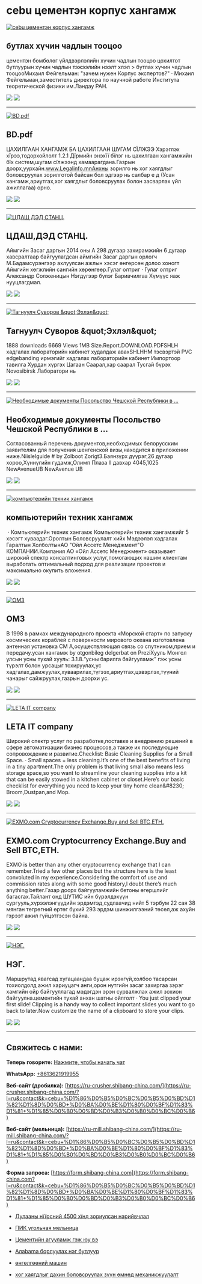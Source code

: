 # cebu цементэн корпус хангамж

<a href="https://swt.shibang-china.com/?l=ru&img&k=cebu+%D1%86%D0%B5%D0%BC%D0%B5%D0%BD%D1%82%D1%8D%D0%BD+%D0%BA%D0%BE%D1%80%D0%BF%D1%83%D1%81+%D1%85%D0%B0%D0%BD%D0%B3%D0%B0%D0%BC%D0%B6" target="_blank">![cebu цементэн корпус хангамж](http://static.shibang-china.com/all-800x300/486.jpg)</a>

## бутлах хүчин чадлын тооцоо
цементэн бөмбөлөг үйлдвэрлэлийн хүчин чадлын тооцоо цохилтот бутлуурын хүчин чадлын тэжээлийн нээлт хлэл &gt; бутлах хүчин чадлын тооцооМихаил Фейгельман: &quot;зачем нужен Корпус экспертов?&quot;&nbsp;&#0183;&#32;Михаил Фейгельман,заместитель директора по научной работе Института теоретической физики им.Ландау РАН.


<a href="https://whatsapp.shibangsoft.com/WhatsApp.php" target="_blank" title="WhatsApp">![](http://static.shibang-china.com/icon/whatsapp.png)</a> <a href="https://swt.shibang-china.com/?l=ru&icon&k=cebu+%D1%86%D0%B5%D0%BC%D0%B5%D0%BD%D1%82%D1%8D%D0%BD+%D0%BA%D0%BE%D1%80%D0%BF%D1%83%D1%81+%D1%85%D0%B0%D0%BD%D0%B3%D0%B0%D0%BC%D0%B6" target="_blank">![](http://static.shibang-china.com/icon/chat-ru.png)</a>

---

<a href="https://swt.shibang-china.com/?l=ru&img&k=cebu+%D1%86%D0%B5%D0%BC%D0%B5%D0%BD%D1%82%D1%8D%D0%BD+%D0%BA%D0%BE%D1%80%D0%BF%D1%83%D1%81+%D1%85%D0%B0%D0%BD%D0%B3%D0%B0%D0%BC%D0%B6" target="_blank">![BD.pdf](http://static.shibang-china.com/all-800x300/1504.jpg)</a>

## BD.pdf
ЦАХИЛГААН ХАНГАМЖ БА ЦАХИЛГААН ШУГАМ СЇЛЖЭЭ Хэрэглэх хїрээ,тодорхойлолт 1.2.1 Дїрмийн энэхїї бїлэг нь цахилгаан хангамжийн бїх систем,шугам сїлжээнд хамаарагдана.Газрын доорх,уурхайн.www.Legalinfo.mnАнхны зорилго нь хог хаягдлыг боловсруулах зорилготой байсан бол эдгээр нь салбар e д (Усан хангамж,ариутгах,хог хаягдлыг боловсруулах болон засварлах үйл ажиллагаа) орно.


<a href="https://whatsapp.shibangsoft.com/WhatsApp.php" target="_blank" title="WhatsApp">![](http://static.shibang-china.com/icon/whatsapp.png)</a> <a href="https://swt.shibang-china.com/?l=ru&icon&k=cebu+%D1%86%D0%B5%D0%BC%D0%B5%D0%BD%D1%82%D1%8D%D0%BD+%D0%BA%D0%BE%D1%80%D0%BF%D1%83%D1%81+%D1%85%D0%B0%D0%BD%D0%B3%D0%B0%D0%BC%D0%B6" target="_blank">![](http://static.shibang-china.com/icon/chat-ru.png)</a>

---

<a href="https://swt.shibang-china.com/?l=ru&img&k=cebu+%D1%86%D0%B5%D0%BC%D0%B5%D0%BD%D1%82%D1%8D%D0%BD+%D0%BA%D0%BE%D1%80%D0%BF%D1%83%D1%81+%D1%85%D0%B0%D0%BD%D0%B3%D0%B0%D0%BC%D0%B6" target="_blank">![ЦДАШ,ДЭД СТАНЦ.](http://static.shibang-china.com/all-800x300/167.jpg)</a>

## ЦДАШ,ДЭД СТАНЦ.
Аймгийн Засаг даргын 2014 оны А 298 дугаар захирамжийн 6 дугаар хавсралтаар байгуулагдсан аймгийн Засаг даргын орлогч М.Бадамсүрэнгээр ахлуулсан ажлын хэсэг өнгөрсөн долоо хоногт Аймгийн хөгжлийн сангийн хөрөнгөөр.Гулаг олтриг&nbsp;&#0183;&#32;Гулаг олтриг Александр Солженицын Нэгдүгээр бүлэг Баривчилгаа Хүмүүс яаж нууцлагдмал.


<a href="https://whatsapp.shibangsoft.com/WhatsApp.php" target="_blank" title="WhatsApp">![](http://static.shibang-china.com/icon/whatsapp.png)</a> <a href="https://swt.shibang-china.com/?l=ru&icon&k=cebu+%D1%86%D0%B5%D0%BC%D0%B5%D0%BD%D1%82%D1%8D%D0%BD+%D0%BA%D0%BE%D1%80%D0%BF%D1%83%D1%81+%D1%85%D0%B0%D0%BD%D0%B3%D0%B0%D0%BC%D0%B6" target="_blank">![](http://static.shibang-china.com/icon/chat-ru.png)</a>

---

<a href="https://swt.shibang-china.com/?l=ru&img&k=cebu+%D1%86%D0%B5%D0%BC%D0%B5%D0%BD%D1%82%D1%8D%D0%BD+%D0%BA%D0%BE%D1%80%D0%BF%D1%83%D1%81+%D1%85%D0%B0%D0%BD%D0%B3%D0%B0%D0%BC%D0%B6" target="_blank">![Тагнуулч Суворов &amp;quot;Эхлэл&amp;quot;](http://static.shibang-china.com/all-800x300/932.jpg)</a>

## Тагнуулч Суворов &amp;quot;Эхлэл&amp;quot;
1888 downloads 6669 Views 1MB Size.Report.DOWNLOAD.PDFSHLH хадгалах лабораторийн кабинет худалдаж авахSHLHHM тэсвэртэй PVC edgebanding ирмэгийг хадгалах лабораторийн кабинет Импортоор тавилга Хурдан хүргэх Цагаан Саарал,хар саарал Тусгай бүрэх Novosibirsk Лаборатори нь


<a href="https://whatsapp.shibangsoft.com/WhatsApp.php" target="_blank" title="WhatsApp">![](http://static.shibang-china.com/icon/whatsapp.png)</a> <a href="https://swt.shibang-china.com/?l=ru&icon&k=cebu+%D1%86%D0%B5%D0%BC%D0%B5%D0%BD%D1%82%D1%8D%D0%BD+%D0%BA%D0%BE%D1%80%D0%BF%D1%83%D1%81+%D1%85%D0%B0%D0%BD%D0%B3%D0%B0%D0%BC%D0%B6" target="_blank">![](http://static.shibang-china.com/icon/chat-ru.png)</a>

---

<a href="https://swt.shibang-china.com/?l=ru&img&k=cebu+%D1%86%D0%B5%D0%BC%D0%B5%D0%BD%D1%82%D1%8D%D0%BD+%D0%BA%D0%BE%D1%80%D0%BF%D1%83%D1%81+%D1%85%D0%B0%D0%BD%D0%B3%D0%B0%D0%BC%D0%B6" target="_blank">![Необходимые документы Посольство Чешской Республики в …](http://static.shibang-china.com/all-800x300/938.jpg)</a>

## Необходимые документы Посольство Чешской Республики в …
Согласованный перечень документов,необходимых белорусским заявителям для получения шенгенской визы,находится в приложении ниже.Niislelguide # by Zolboot Zorigt3.Баянзүрх дүүрэг,26 дугаар хороо,Хүннүгийн гудамж,Олимп Плаза II давхар 4045,1025 NewAvenueUB NewAvenue UB


<a href="https://whatsapp.shibangsoft.com/WhatsApp.php" target="_blank" title="WhatsApp">![](http://static.shibang-china.com/icon/whatsapp.png)</a> <a href="https://swt.shibang-china.com/?l=ru&icon&k=cebu+%D1%86%D0%B5%D0%BC%D0%B5%D0%BD%D1%82%D1%8D%D0%BD+%D0%BA%D0%BE%D1%80%D0%BF%D1%83%D1%81+%D1%85%D0%B0%D0%BD%D0%B3%D0%B0%D0%BC%D0%B6" target="_blank">![](http://static.shibang-china.com/icon/chat-ru.png)</a>

---

<a href="https://swt.shibang-china.com/?l=ru&img&k=cebu+%D1%86%D0%B5%D0%BC%D0%B5%D0%BD%D1%82%D1%8D%D0%BD+%D0%BA%D0%BE%D1%80%D0%BF%D1%83%D1%81+%D1%85%D0%B0%D0%BD%D0%B3%D0%B0%D0%BC%D0%B6" target="_blank">![компьютерийн техник хангамж](http://static.shibang-china.com/all-800x300/1238.jpg)</a>

## компьютерийн техник хангамж
&nbsp;&#0183;&#32;Компьютерийн техник хангамж Компьютерийн техник хангамжийг 5 хэсэгт хуваадаг.Оролтын Боловсруулалт хийх Мэдээлэл хадгалах Гаралтын ХолболтынАО &quot;Ойл Ассетс Менеджмент&quot;О КОМПАНИИ.Компания АО &#171;Ойл Ассетс Менеджмент&#187; оказывает широкий спектр консалтинговых услуг,помогающих нашим клиентам выработать оптимальный подход для реализации проектов и максимально окупить вложения.


<a href="https://whatsapp.shibangsoft.com/WhatsApp.php" target="_blank" title="WhatsApp">![](http://static.shibang-china.com/icon/whatsapp.png)</a> <a href="https://swt.shibang-china.com/?l=ru&icon&k=cebu+%D1%86%D0%B5%D0%BC%D0%B5%D0%BD%D1%82%D1%8D%D0%BD+%D0%BA%D0%BE%D1%80%D0%BF%D1%83%D1%81+%D1%85%D0%B0%D0%BD%D0%B3%D0%B0%D0%BC%D0%B6" target="_blank">![](http://static.shibang-china.com/icon/chat-ru.png)</a>

---

<a href="https://swt.shibang-china.com/?l=ru&img&k=cebu+%D1%86%D0%B5%D0%BC%D0%B5%D0%BD%D1%82%D1%8D%D0%BD+%D0%BA%D0%BE%D1%80%D0%BF%D1%83%D1%81+%D1%85%D0%B0%D0%BD%D0%B3%D0%B0%D0%BC%D0%B6" target="_blank">![ОМЗ](http://static.shibang-china.com/all-800x300/815.jpg)</a>

## ОМЗ
В 1998 в рамках международного проекта &#171;Морской старт&#187; по запуску космических кораблей с поверхности мирового океана изготовлена антенная установка СМ А,осуществляющая связь со спутником,прием и передачу.усан хангамж by otgonbileg delgerbat on PreziХууль Монгол улсын усны тухай хууль: 3.1.8.“усны барилга байгууламж” гэж усны түрэлт болон урсацыг тохируулах,ус хадгалах,дамжуулах,хуваарилах,түгээх,ариутгах,цэвэрлэх,түүний чанарыг сайжруулах,газрын доорхи ус.


<a href="https://whatsapp.shibangsoft.com/WhatsApp.php" target="_blank" title="WhatsApp">![](http://static.shibang-china.com/icon/whatsapp.png)</a> <a href="https://swt.shibang-china.com/?l=ru&icon&k=cebu+%D1%86%D0%B5%D0%BC%D0%B5%D0%BD%D1%82%D1%8D%D0%BD+%D0%BA%D0%BE%D1%80%D0%BF%D1%83%D1%81+%D1%85%D0%B0%D0%BD%D0%B3%D0%B0%D0%BC%D0%B6" target="_blank">![](http://static.shibang-china.com/icon/chat-ru.png)</a>

---

<a href="https://swt.shibang-china.com/?l=ru&img&k=cebu+%D1%86%D0%B5%D0%BC%D0%B5%D0%BD%D1%82%D1%8D%D0%BD+%D0%BA%D0%BE%D1%80%D0%BF%D1%83%D1%81+%D1%85%D0%B0%D0%BD%D0%B3%D0%B0%D0%BC%D0%B6" target="_blank">![LETA IT company](http://static.shibang-china.com/all-800x300/290.jpg)</a>

## LETA IT company
Широкий спектр услуг по разработке,поставке и внедрению решений в сфере автоматизации бизнес процессов,а также их последующие сопровождение и развитие.Checklist: Basic Cleaning Supplies for a Small Space.&nbsp;&#0183;&#32;Small spaces = less cleaning.It’s one of the best benefits of living in a tiny apartment.The only problem is that living small also means less storage space,so you want to streamline your cleaning supplies into a kit that can be easily stowed in a kitchen cabinet or closet.Here’s our basic checklist for everything you need to keep your tiny home clean&amp;#8230; Broom,Dustpan,and Mop.


<a href="https://whatsapp.shibangsoft.com/WhatsApp.php" target="_blank" title="WhatsApp">![](http://static.shibang-china.com/icon/whatsapp.png)</a> <a href="https://swt.shibang-china.com/?l=ru&icon&k=cebu+%D1%86%D0%B5%D0%BC%D0%B5%D0%BD%D1%82%D1%8D%D0%BD+%D0%BA%D0%BE%D1%80%D0%BF%D1%83%D1%81+%D1%85%D0%B0%D0%BD%D0%B3%D0%B0%D0%BC%D0%B6" target="_blank">![](http://static.shibang-china.com/icon/chat-ru.png)</a>

---

<a href="https://swt.shibang-china.com/?l=ru&img&k=cebu+%D1%86%D0%B5%D0%BC%D0%B5%D0%BD%D1%82%D1%8D%D0%BD+%D0%BA%D0%BE%D1%80%D0%BF%D1%83%D1%81+%D1%85%D0%B0%D0%BD%D0%B3%D0%B0%D0%BC%D0%B6" target="_blank">![EXMO.com Cryptocurrency Exchange.Buy and Sell BTC,ETH.](http://static.shibang-china.com/all-800x300/448.jpg)</a>

## EXMO.com Cryptocurrency Exchange.Buy and Sell BTC,ETH.
EXMO is better than any other cryptocurrency exchange that I can remember.Tried a few other places but the structure here is the least convoluted in my experience.Considering the comfort of use and commission rates along with some good history,I doubt there’s much anything better.Газар доорх байгууламжийн бетоны өгөршлийг багасгах.Тайлант онд ШУТИС ийн бүрэлдэхүүн сургууль,хүрээлэнгүүдийн эрдэмтэд,судлаачид нийт 5 тэрбум 22 сая 38 мянган төгрөгний өртөг бүхий 293 эрдэм шинжилгээний төсөл,аж ахуйн гэрээт ажил гүйцэтгэсэн байна.


<a href="https://whatsapp.shibangsoft.com/WhatsApp.php" target="_blank" title="WhatsApp">![](http://static.shibang-china.com/icon/whatsapp.png)</a> <a href="https://swt.shibang-china.com/?l=ru&icon&k=cebu+%D1%86%D0%B5%D0%BC%D0%B5%D0%BD%D1%82%D1%8D%D0%BD+%D0%BA%D0%BE%D1%80%D0%BF%D1%83%D1%81+%D1%85%D0%B0%D0%BD%D0%B3%D0%B0%D0%BC%D0%B6" target="_blank">![](http://static.shibang-china.com/icon/chat-ru.png)</a>

---

<a href="https://swt.shibang-china.com/?l=ru&img&k=cebu+%D1%86%D0%B5%D0%BC%D0%B5%D0%BD%D1%82%D1%8D%D0%BD+%D0%BA%D0%BE%D1%80%D0%BF%D1%83%D1%81+%D1%85%D0%B0%D0%BD%D0%B3%D0%B0%D0%BC%D0%B6" target="_blank">![НЭГ.](http://static.shibang-china.com/all-800x300/482.jpg)</a>

## НЭГ.
Маршрутад явагсад хугацаандаа буцаж ирэхгүй,холбоо тасарсан тохиолдолд ажил хариуцагч анги,орон нутгийн засаг захиргаа зэрэг хамгийн ойр байгууллагад мэдэгдэн эрэн сурвалжлах ажил зохион байгуулна.цементийн тухай анхан шатны ойлголт&nbsp;&#0183;&#32;You just clipped your first slide! Clipping is a handy way to collect important slides you want to go back to later.Now customize the name of a clipboard to store your clips.


<a href="https://whatsapp.shibangsoft.com/WhatsApp.php" target="_blank" title="WhatsApp">![](http://static.shibang-china.com/icon/whatsapp.png)</a> <a href="https://swt.shibang-china.com/?l=ru&icon&k=cebu+%D1%86%D0%B5%D0%BC%D0%B5%D0%BD%D1%82%D1%8D%D0%BD+%D0%BA%D0%BE%D1%80%D0%BF%D1%83%D1%81+%D1%85%D0%B0%D0%BD%D0%B3%D0%B0%D0%BC%D0%B6" target="_blank">![](http://static.shibang-china.com/icon/chat-ru.png)</a>

---
## Свяжитесь с нами:

**Теперь говорите:** [Нажмите, чтобы начать чат](https://swt.shibang-china.com?l=ru&contact&k=cebu+%D1%86%D0%B5%D0%BC%D0%B5%D0%BD%D1%82%D1%8D%D0%BD+%D0%BA%D0%BE%D1%80%D0%BF%D1%83%D1%81+%D1%85%D0%B0%D0%BD%D0%B3%D0%B0%D0%BC%D0%B6)

**WhatsApp:**  [+8613621919955](https://whatsapp.shibangsoft.com/WhatsApp.php)

**Веб-сайт (дробилка):** [https://ru-crusher.shibang-china.com/](https://ru-crusher.shibang-china.com/?l=ru&contact&k=cebu+%D1%86%D0%B5%D0%BC%D0%B5%D0%BD%D1%82%D1%8D%D0%BD+%D0%BA%D0%BE%D1%80%D0%BF%D1%83%D1%81+%D1%85%D0%B0%D0%BD%D0%B3%D0%B0%D0%BC%D0%B6)

**Веб-сайт (мельница):** [https://ru-mill.shibang-china.com/](https://ru-mill.shibang-china.com/?l=ru&contact&k=cebu+%D1%86%D0%B5%D0%BC%D0%B5%D0%BD%D1%82%D1%8D%D0%BD+%D0%BA%D0%BE%D1%80%D0%BF%D1%83%D1%81+%D1%85%D0%B0%D0%BD%D0%B3%D0%B0%D0%BC%D0%B6)

**Форма запроса:** [https://form.shibang-china.com](https://form.shibang-china.com?l=ru&contact&k=cebu+%D1%86%D0%B5%D0%BC%D0%B5%D0%BD%D1%82%D1%8D%D0%BD+%D0%BA%D0%BE%D1%80%D0%BF%D1%83%D1%81+%D1%85%D0%B0%D0%BD%D0%B3%D0%B0%D0%BC%D0%B6)

* [Дулааны нїїрсний 4500 хїнд зориулсан нарийвчлал](../128/%D0%94%D1%83%D0%BB%D0%B0%D0%B0%D0%BD%D1%8B%20%D0%BD%D1%97%D1%97%D1%80%D1%81%D0%BD%D0%B8%D0%B9%204500%20%D1%85%D1%97%D0%BD%D0%B4%20%D0%B7%D0%BE%D1%80%D0%B8%D1%83%D0%BB%D1%81%D0%B0%D0%BD%20%D0%BD%D0%B0%D1%80%D0%B8%D0%B9%D0%B2%D1%87%D0%BB%D0%B0%D0%BB.md)

* [ПИК угольная мельница](../130/%D0%9F%D0%98%D0%9A%20%D1%83%D0%B3%D0%BE%D0%BB%D1%8C%D0%BD%D0%B0%D1%8F%20%D0%BC%D0%B5%D0%BB%D1%8C%D0%BD%D0%B8%D1%86%D0%B0.md)

* [Цементийн агууламж гэж юу вэ](../126/%D0%A6%D0%B5%D0%BC%D0%B5%D0%BD%D1%82%D0%B8%D0%B9%D0%BD%20%D0%B0%D0%B3%D1%83%D1%83%D0%BB%D0%B0%D0%BC%D0%B6%20%D0%B3%D1%8D%D0%B6%20%D1%8E%D1%83%20%D0%B2%D1%8D.md)

* [Алabama борлуулах нэг бутлуур](../129/%D0%90%D0%BBabama%20%D0%B1%D0%BE%D1%80%D0%BB%D1%83%D1%83%D0%BB%D0%B0%D1%85%20%D0%BD%D1%8D%D0%B3%20%D0%B1%D1%83%D1%82%D0%BB%D1%83%D1%83%D1%80.md)

* [өнгөлгөөний машин](../126/%D3%A9%D0%BD%D0%B3%D3%A9%D0%BB%D0%B3%D3%A9%D3%A9%D0%BD%D0%B8%D0%B9%20%D0%BC%D0%B0%D1%88%D0%B8%D0%BD.md)

* [хог хаягдлыг дахин боловсруулах зүүн өмнөд механикжуулалт](../130/%D1%85%D0%BE%D0%B3%20%D1%85%D0%B0%D1%8F%D0%B3%D0%B4%D0%BB%D1%8B%D0%B3%20%D0%B4%D0%B0%D1%85%D0%B8%D0%BD%20%D0%B1%D0%BE%D0%BB%D0%BE%D0%B2%D1%81%D1%80%D1%83%D1%83%D0%BB%D0%B0%D1%85%20%D0%B7%D2%AF%D2%AF%D0%BD%20%D3%A9%D0%BC%D0%BD%D3%A9%D0%B4%20%D0%BC%D0%B5%D1%85%D0%B0%D0%BD%D0%B8%D0%BA%D0%B6%D1%83%D1%83%D0%BB%D0%B0%D0%BB%D1%82.md)